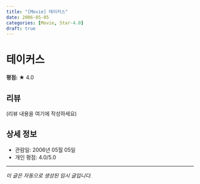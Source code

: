 ```yaml
---
title: "[Movie] 테이커스"
date: 2006-05-05
categories: [Movie, Star-4.0]
draft: true
---
```


# 테이커스

**평점:** ★ 4.0

## 리뷰

(리뷰 내용을 여기에 작성하세요)

## 상세 정보

- 관람일: 2006년 05월 05일
- 개인 평점: 4.0/5.0

---

*이 글은 자동으로 생성된 임시 글입니다.*
